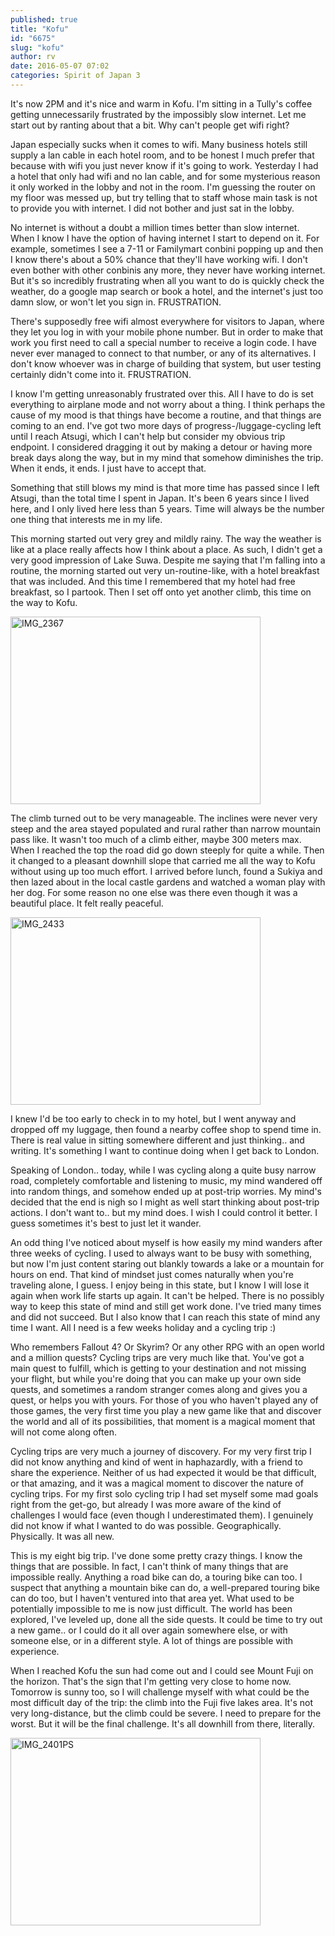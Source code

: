 ```yaml
---
published: true
title: "Kofu"
id: "6675"
slug: "kofu"
author: rv
date: 2016-05-07 07:02
categories: Spirit of Japan 3
---
```

It's now 2PM and it's nice and warm in Kofu. I'm sitting in a Tully's coffee getting unnecessarily frustrated by the impossibly slow internet. Let me start out by ranting about that a bit. Why can't people get wifi right?

Japan especially sucks when it comes to wifi. Many business hotels still supply a lan cable in each hotel room, and to be honest I much prefer that because with wifi you just never know if it's going to work. Yesterday I had a hotel that only had wifi and no lan cable, and for some mysterious reason it only worked in the lobby and not in the room. I'm guessing the router on my floor was messed up, but try telling that to staff whose main task is not to provide you with internet. I did not bother and just sat in the lobby.

No internet is without a doubt a million times better than slow internet. When I know I have the option of having internet I start to depend on it. For example, sometimes I see a 7-11 or Familymart conbini popping up and then I know there's about a 50% chance that they'll have working wifi. I don't even bother with other conbinis any more, they never have working internet. But it's so incredibly frustrating when all you want to do is quickly check the weather, do a google map search or book a hotel, and the internet's just too damn slow, or won't let you sign in. FRUSTRATION.

There's supposedly free wifi almost everywhere for visitors to Japan, where they let you log in with your mobile phone number. But in order to make that work you first need to call a special number to receive a login code. I have never ever managed to connect to that number, or any of its alternatives. I don't know whoever was in charge of building that system, but user testing certainly didn't come into it. FRUSTRATION.

I know I'm getting unreasonably frustrated over this. All I have to do is set everything to airplane mode and not worry about a thing. I think perhaps the cause of my mood is that things have become a routine, and that things are coming to an end. I've got two more days of progress-/luggage-cycling left until I reach Atsugi, which I can't help but consider my obvious trip endpoint. I considered dragging it out by making a detour or having more break days along the way, but in my mind that somehow diminishes the trip. When it ends, it ends. I just have to accept that.

Something that still blows my mind is that more time has passed since I left Atsugi, than the total time I spent in Japan. It's been 6 years since I lived here, and I only lived here less than 5 years. Time will always be the number one thing that interests me in my life.

This morning started out very grey and mildly rainy. The way the weather is like at a place really affects how I think about a place. As such, I didn't get a very good impression of Lake Suwa. Despite me saying that I'm falling into a routine, the morning started out very un-routine-like, with a hotel breakfast that was included. And this time I remembered that my hotel had free breakfast, so I partook. Then I set off onto yet another climb, this time on the way to Kofu.

<a href="https://s3.amazonaws.com/cfwblog/uploads/2016/05/IMG_2367.jpg" rel="attachment wp-att-6676"><img class="aligncenter size-medium wp-image-6676" src="https://s3.amazonaws.com/cfwblog/uploads/2016/05/IMG_2367-400x300.jpg" alt="IMG_2367" width="400" height="300" /></a>

The climb turned out to be very manageable. The inclines were never very steep and the area stayed populated and rural rather than narrow mountain pass like. It wasn't too much of a climb either, maybe 300 meters max. When I reached the top the road did go down steeply for quite a while. Then it changed to a pleasant downhill slope that carried me all the way to Kofu without using up too much effort. I arrived before lunch, found a Sukiya and then lazed about in the local castle gardens and watched a woman play with her dog. For some reason no one else was there even though it was a beautiful place. It felt really peaceful.

<a href="https://s3.amazonaws.com/cfwblog/uploads/2016/05/IMG_2433.jpg" rel="attachment wp-att-6677"><img class="aligncenter size-medium wp-image-6677" src="https://s3.amazonaws.com/cfwblog/uploads/2016/05/IMG_2433-400x300.jpg" alt="IMG_2433" width="400" height="300" /></a>

I knew I'd be too early to check in to my hotel, but I went anyway and dropped off my luggage, then found a nearby coffee shop to spend time in. There is real value in sitting somewhere different and just thinking.. and writing. It's something I want to continue doing when I get back to London.

Speaking of London.. today, while I was cycling along a quite busy narrow road, completely comfortable and listening to music, my mind wandered off into random things, and somehow ended up at post-trip worries. My mind's decided that the end is nigh so I might as well start thinking about post-trip actions. I don't want to.. but my mind does. I wish I could control it better. I guess sometimes it's best to just let it wander.

An odd thing I've noticed about myself is how easily my mind wanders after three weeks of cycling. I used to always want to be busy with something, but now I'm just content staring out blankly towards a lake or a mountain for hours on end. That kind of mindset just comes naturally when you're traveling alone, I guess. I enjoy being in this state, but I know I will lose it again when work life starts up again. It can't be helped. There is no possibly way to keep this state of mind and still get work done. I've tried many times and did not succeed. But I also know that I can reach this state of mind any time I want. All I need is a few weeks holiday and a cycling trip :)

Who remembers Fallout 4? Or Skyrim? Or any other RPG with an open world and a million quests? Cycling trips are very much like that. You've got a main quest to fulfill, which is getting to your destination and not missing your flight, but while you're doing that you can make up your own side quests, and sometimes a random stranger comes along and gives you a quest, or helps you with yours. For those of you who haven't played any of those games, the very first time you play a new game like that and discover the world and all of its possibilities, that moment is a magical moment that will not come along often.

Cycling trips are very much a journey of discovery. For my very first trip I did not know anything and kind of went in haphazardly, with a friend to share the experience. Neither of us had expected it would be that difficult, or that amazing, and it was a magical moment to discover the nature of cycling trips. For my first solo cycling trip I had set myself some mad goals right from the get-go, but already I was more aware of the kind of challenges I would face (even though I underestimated them). I genuinely did not know if what I wanted to do was possible. Geographically. Physically. It was all new.

This is my eight big trip. I've done some pretty crazy things. I know the things that are possible. In fact, I can't think of many things that are impossible really. Anything a road bike can do, a touring bike can too. I suspect that anything a mountain bike can do, a well-prepared touring bike can do too, but I haven't ventured into that area yet. What used to be potentially impossible to me is now just difficult. The world has been explored, I've leveled up, done all the side quests. It could be time to try out a new game.. or I could do it all over again somewhere else, or with someone else, or in a different style. A lot of things are possible with experience.

When I reached Kofu the sun had come out and I could see Mount Fuji on the horizon. That's the sign that I'm getting very close to home now. Tomorrow is sunny too, so I will challenge myself with what could be the most difficult day of the trip: the climb into the Fuji five lakes area. It's not very long-distance, but the climb could be severe. I need to prepare for the worst. But it will be the final challenge. It's all downhill from there, literally.

<a href="https://s3.amazonaws.com/cfwblog/uploads/2016/05/IMG_2401PS.jpg" rel="attachment wp-att-6678"><img class="aligncenter size-medium wp-image-6678" src="https://s3.amazonaws.com/cfwblog/uploads/2016/05/IMG_2401PS-400x300.jpg" alt="IMG_2401PS" width="400" height="300" /></a>